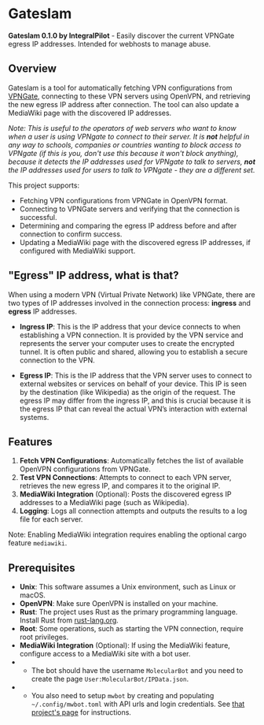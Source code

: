 # Gateslam

**Gateslam 0.1.0 by IntegralPilot** - Easily discover the current VPNGate egress IP addresses. Intended for webhosts to manage abuse.

## Overview

Gateslam is a tool for automatically fetching VPN configurations from [VPNGate](https://www.vpngate.net/), connecting to these VPN servers using OpenVPN, and retrieving the new egress IP address after connection. The tool can also update a MediaWiki page with the discovered IP addresses.

_Note: This is useful to the operators of web servers who want to know when a user is using VPNgate to connect to their server. It is **not** helpful in any way to schools, companies or countries wanting to block access to VPNgate (if this is you, don't use this because it won't block anything), because it detects the IP addresses used for VPNgate to talk to servers, **not** the IP addresses used for users to talk to VPNgate - they are a different set._

This project supports:
- Fetching VPN configurations from VPNGate in OpenVPN format.
- Connecting to VPNGate servers and verifying that the connection is successful.
- Determining and comparing the egress IP address before and after connection to confirm success.
- Updating a MediaWiki page with the discovered egress IP addresses, if configured with MediaWiki support.

## "Egress" IP address, what is that?

When using a modern VPN (Virtual Private Network) like VPNGate, there are two types of IP addresses involved in the connection process: **ingress** and **egress** IP addresses.

- **Ingress IP**: This is the IP address that your device connects to when establishing a VPN connection. It is provided by the VPN service and represents the server your computer uses to create the encrypted tunnel. It is often public and shared, allowing you to establish a secure connection to the VPN.
  
- **Egress IP**: This is the IP address that the VPN server uses to connect to external websites or services on behalf of your device. This IP is seen by the destination (like Wikipedia) as the origin of the request. The egress IP may differ from the ingress IP, and this is crucial because it is the egress IP that can reveal the actual VPN’s interaction with external systems.

## Features

1. **Fetch VPN Configurations**: Automatically fetches the list of available OpenVPN configurations from VPNGate.
2. **Test VPN Connections**: Attempts to connect to each VPN server, retrieves the new egress IP, and compares it to the original IP.
3. **MediaWiki Integration** (Optional): Posts the discovered egress IP addresses to a MediaWiki page (such as Wikipedia).
4. **Logging**: Logs all connection attempts and outputs the results to a log file for each server.

Note: Enabling MediaWiki integration requires enabling the optional cargo feature `mediawiki`.

## Prerequisites

- **Unix**: This software assumes a Unix environment, such as Linux or macOS.
- **OpenVPN**: Make sure OpenVPN is installed on your machine.
- **Rust**: The project uses Rust as the primary programming language. Install Rust from [rust-lang.org](https://www.rust-lang.org/).
- **Root**: Some operations, such as starting the VPN connection, require root privileges.
- **MediaWiki Integration** (Optional): If using the MediaWiki feature, configure access to a MediaWiki site with a bot user.
- - The bot should have the username `MolecularBot` and you need to create the page `User:MolecularBot/IPData.json`.
- - You also need to setup `mwbot` by creating and populating `~/.config/mwbot.toml` with API urls and login credentials. See [that project's page](https://crates.io/crates/mwbot) for instructions.

